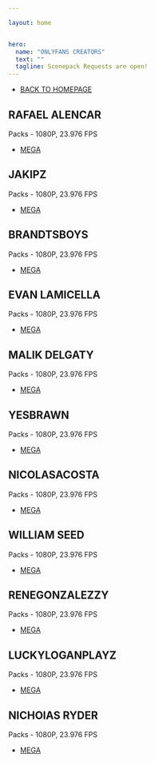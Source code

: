 ```yaml
---

layout: home


hero:
  name: "ONLYFANS CREATORS"
  text: ""
  tagline: Scenepack Requests are open!
---
```


- [BACK TO HOMEPAGE](/index)

## RAFAEL ALENCAR
Packs - 1080P, 23.976 FPS
- [MEGA](https://mega.nz/folder/9LRDjCwR#eQ5s2o4JvmJNpqMWVv7pHg)

## JAKIPZ
Packs - 1080P, 23.976 FPS
- [MEGA](https://mega.nz/folder/YPgUQL5Q#eP0X_4ufXIXiX-M9uKs7eA)

## BRANDTSBOYS
Packs - 1080P, 23.976 FPS
- [MEGA](https://mega.nz/folder/Nag3XZAa#B71W7V4cCil73rAUBpShCQ)

## EVAN LAMICELLA
Packs - 1080P, 23.976 FPS
- [MEGA](https://mega.nz/folder/4LAG1bCQ#2vk6quh2fAPBX8TigF8h6Q)

## MALIK DELGATY
Packs - 1080P, 23.976 FPS
- [MEGA](https://mega.nz/folder/UCYFRaDZ#fm2Wm34Hib-iOvPkx0Wf0A/folder/dHB0FRba)

## YESBRAWN
Packs - 1080P, 23.976 FPS
- [MEGA](https://mega.nz/folder/VKZXSZQb#Kq0xW7TgSivAS_vQrb9iLw)

## NICOLASACOSTA
Packs - 1080P, 23.976 FPS
- [MEGA](https://mega.nz/folder/xCQh1JRA#PCT1IBId7sIWRStpguPb_w)

## WILLIAM SEED
Packs - 1080P, 23.976 FPS
- [MEGA](https://mega.nz/folder/BbAyXKya#qYbbx4yeU7CKb05D4ioIZA)

## RENEGONZALEZZY
Packs - 1080P, 23.976 FPS
- [MEGA](https://mega.nz/folder/tSQDCRYJ#BCQ3zLSNJ3R3hr9kZZBGFQ)

## LUCKYLOGANPLAYZ
Packs - 1080P, 23.976 FPS
- [MEGA](https://mega.nz/folder/dKRBzb6D#GBcjF6eUe9RYGxJqBhuXbw)

## NICHOlAS RYDER
Packs - 1080P, 23.976 FPS
- [MEGA](https://mega.nz/folder/NNNCWAqA#BYHCAbgJ4Et8YyzHoUgP_Q)
